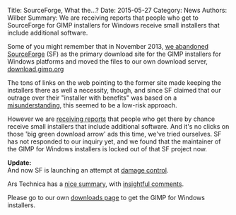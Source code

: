 Title: SourceForge, What the...?
Date: 2015-05-27
Category: News
Authors: Wilber
Summary: We are receiving reports that people who get to SourceForge for GIMP installers for Windows receive small installers that include additional software.

Some of you might remember that in November 2013, [we abandoned SourceForge](http://www.theregister.co.uk/2013/11/08/gimp_dumps_sourceforge_over_dodgy_ads_and_installer/) (SF) as the primary download site for the GIMP installers for Windows platforms and moved the files to our own download server, [download.gimp.org](http://download.gimp.org)

The tons of links on the web pointing to the former site made keeping the installers there as well a necessity, though, and since SF claimed that our outrage over their "installer with benefits" was based on a [misunderstanding](https://sourceforge.net/blog/advertising-bundling-community-and-criticism/), this seemed to be a low-risk approach.

However we are [receiving reports](https://mail.gnome.org/archives/gimp-developer-list/2015-May/msg00097.html) that people who get there by chance receive small installers that include additional software. And it's no clicks on those 'big green download arrow' ads this time, we've tried ourselves. SF has not responded to our inquiry yet, and we found that the maintainer of the GIMP for Windows installers is locked out of that SF project now.

**Update:**  
 And now SF is launching an attempt at [damage control](https://sourceforge.net/blog/gimp-win-project-wasnt-hijacked-just-abandoned/).

Ars Technica has a [nice summary](http://arstechnica.com/information-technology/2015/05/sourceforge-grabs-gimp-for-windows-account-wraps-installer-in-bundle-pushing-adware/), with [insightful comments](http://arstechnica.com/information-technology/2015/05/sourceforge-grabs-gimp-for-windows-account-wraps-installer-in-bundle-pushing-adware/?comments=1).

Please go to our own [downloads page](/downloads/ "... it adjusts to your platform") to get the GIMP for Windows installers.
